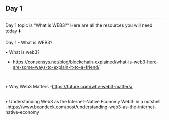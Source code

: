 ## Day 1
<hr>
<div>
  Day 1 topic is “What is WEB3?”
Here are all the resources you will need today ⬇️ 

Day 1  - What is WEB3?

• What is web3? 
- https://consensys.net/blog/blockchain-explained/what-is-web3-here-are-some-ways-to-explain-it-to-a-friend/
  </div>
  <br>
  <div>
• Why Web3 Matters
-https://future.com/why-web3-matters/
  </div>
 <br>
 <div>
• Understanding Web3 as the Internet-Native Economy
Web3: in a nutshell
-https://www.beondeck.com/post/understanding-web3-as-the-internet-native-economy
</div>
